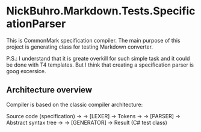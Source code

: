 # NickBuhro.Markdown.Tests.SpecificationParser

This is CommonMark specification compiler.
The main purpose of this project is generating class for testing Markdown converter.

P.S.: I understand that it is greate overkill for such simple task and it could be done with T4 templates.
But I think that creating a specification parser is goog excersice.

## Architecture overview

Compiler is based on the classic compiler architecture:

Source code (specification) ->
-> [LEXER] -> Tokens ->
-> [PARSER] -> Abstract syntax tree ->
-> [GENERATOR] -> Result (C# test class)